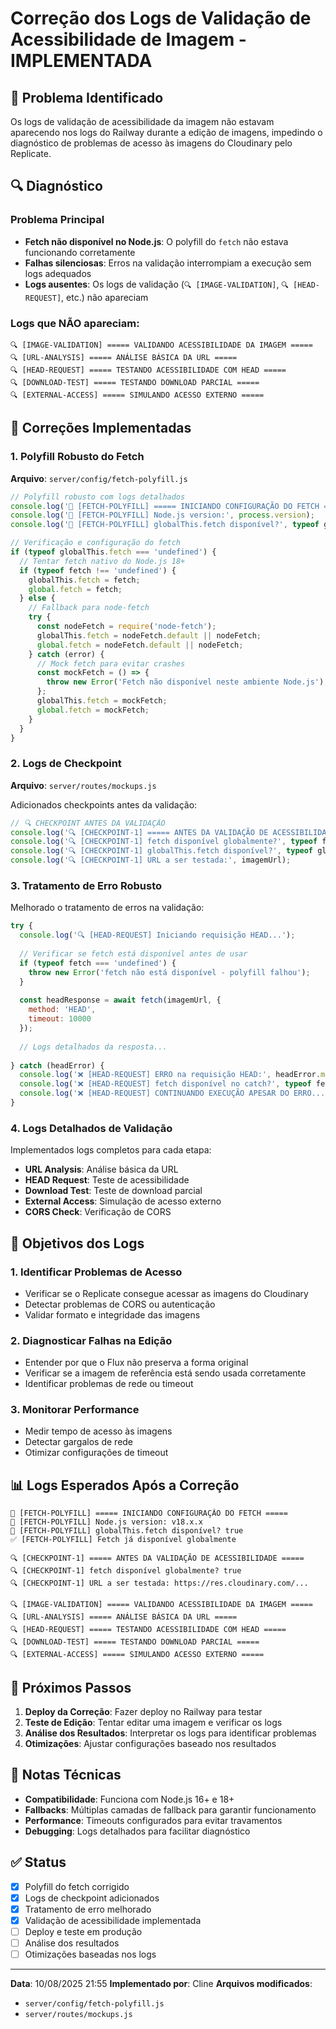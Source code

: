 # Correção dos Logs de Validação de Acessibilidade de Imagem - IMPLEMENTADA

## 🎯 Problema Identificado

Os logs de validação de acessibilidade da imagem não estavam aparecendo nos logs do Railway durante a edição de imagens, impedindo o diagnóstico de problemas de acesso às imagens do Cloudinary pelo Replicate.

## 🔍 Diagnóstico

### Problema Principal
- **Fetch não disponível no Node.js**: O polyfill do `fetch` não estava funcionando corretamente
- **Falhas silenciosas**: Erros na validação interrompiam a execução sem logs adequados
- **Logs ausentes**: Os logs de validação (`🔍 [IMAGE-VALIDATION]`, `🔍 [HEAD-REQUEST]`, etc.) não apareciam

### Logs que NÃO apareciam:
```
🔍 [IMAGE-VALIDATION] ===== VALIDANDO ACESSIBILIDADE DA IMAGEM =====
🔍 [URL-ANALYSIS] ===== ANÁLISE BÁSICA DA URL =====
🔍 [HEAD-REQUEST] ===== TESTANDO ACESSIBILIDADE COM HEAD =====
🔍 [DOWNLOAD-TEST] ===== TESTANDO DOWNLOAD PARCIAL =====
🔍 [EXTERNAL-ACCESS] ===== SIMULANDO ACESSO EXTERNO =====
```

## 🔧 Correções Implementadas

### 1. **Polyfill Robusto do Fetch**
**Arquivo**: `server/config/fetch-polyfill.js`

```javascript
// Polyfill robusto com logs detalhados
console.log('🔧 [FETCH-POLYFILL] ===== INICIANDO CONFIGURAÇÃO DO FETCH =====');
console.log('🔧 [FETCH-POLYFILL] Node.js version:', process.version);
console.log('🔧 [FETCH-POLYFILL] globalThis.fetch disponível?', typeof globalThis.fetch !== 'undefined');

// Verificação e configuração do fetch
if (typeof globalThis.fetch === 'undefined') {
  // Tentar fetch nativo do Node.js 18+
  if (typeof fetch !== 'undefined') {
    globalThis.fetch = fetch;
    global.fetch = fetch;
  } else {
    // Fallback para node-fetch
    try {
      const nodeFetch = require('node-fetch');
      globalThis.fetch = nodeFetch.default || nodeFetch;
      global.fetch = nodeFetch.default || nodeFetch;
    } catch (error) {
      // Mock fetch para evitar crashes
      const mockFetch = () => {
        throw new Error('Fetch não disponível neste ambiente Node.js');
      };
      globalThis.fetch = mockFetch;
      global.fetch = mockFetch;
    }
  }
}
```

### 2. **Logs de Checkpoint**
**Arquivo**: `server/routes/mockups.js`

Adicionados checkpoints antes da validação:

```javascript
// 🔍 CHECKPOINT ANTES DA VALIDAÇÃO
console.log('🔍 [CHECKPOINT-1] ===== ANTES DA VALIDAÇÃO DE ACESSIBILIDADE =====');
console.log('🔍 [CHECKPOINT-1] fetch disponível globalmente?', typeof fetch !== 'undefined');
console.log('🔍 [CHECKPOINT-1] globalThis.fetch disponível?', typeof globalThis.fetch !== 'undefined');
console.log('🔍 [CHECKPOINT-1] URL a ser testada:', imagemUrl);
```

### 3. **Tratamento de Erro Robusto**
Melhorado o tratamento de erros na validação:

```javascript
try {
  console.log('🔍 [HEAD-REQUEST] Iniciando requisição HEAD...');
  
  // Verificar se fetch está disponível antes de usar
  if (typeof fetch === 'undefined') {
    throw new Error('fetch não está disponível - polyfill falhou');
  }
  
  const headResponse = await fetch(imagemUrl, { 
    method: 'HEAD',
    timeout: 10000
  });
  
  // Logs detalhados da resposta...
  
} catch (headError) {
  console.log('❌ [HEAD-REQUEST] ERRO na requisição HEAD:', headError.message);
  console.log('❌ [HEAD-REQUEST] fetch disponível no catch?', typeof fetch !== 'undefined');
  console.log('❌ [HEAD-REQUEST] CONTINUANDO EXECUÇÃO APESAR DO ERRO...');
}
```

### 4. **Logs Detalhados de Validação**
Implementados logs completos para cada etapa:

- **URL Analysis**: Análise básica da URL
- **HEAD Request**: Teste de acessibilidade
- **Download Test**: Teste de download parcial
- **External Access**: Simulação de acesso externo
- **CORS Check**: Verificação de CORS

## 🎯 Objetivos dos Logs

### 1. **Identificar Problemas de Acesso**
- Verificar se o Replicate consegue acessar as imagens do Cloudinary
- Detectar problemas de CORS ou autenticação
- Validar formato e integridade das imagens

### 2. **Diagnosticar Falhas na Edição**
- Entender por que o Flux não preserva a forma original
- Verificar se a imagem de referência está sendo usada corretamente
- Identificar problemas de rede ou timeout

### 3. **Monitorar Performance**
- Medir tempo de acesso às imagens
- Detectar gargalos de rede
- Otimizar configurações de timeout

## 📊 Logs Esperados Após a Correção

```
🔧 [FETCH-POLYFILL] ===== INICIANDO CONFIGURAÇÃO DO FETCH =====
🔧 [FETCH-POLYFILL] Node.js version: v18.x.x
🔧 [FETCH-POLYFILL] globalThis.fetch disponível? true
✅ [FETCH-POLYFILL] Fetch já disponível globalmente

🔍 [CHECKPOINT-1] ===== ANTES DA VALIDAÇÃO DE ACESSIBILIDADE =====
🔍 [CHECKPOINT-1] fetch disponível globalmente? true
🔍 [CHECKPOINT-1] URL a ser testada: https://res.cloudinary.com/...

🔍 [IMAGE-VALIDATION] ===== VALIDANDO ACESSIBILIDADE DA IMAGEM =====
🔍 [URL-ANALYSIS] ===== ANÁLISE BÁSICA DA URL =====
🔍 [HEAD-REQUEST] ===== TESTANDO ACESSIBILIDADE COM HEAD =====
🔍 [DOWNLOAD-TEST] ===== TESTANDO DOWNLOAD PARCIAL =====
🔍 [EXTERNAL-ACCESS] ===== SIMULANDO ACESSO EXTERNO =====
```

## 🚀 Próximos Passos

1. **Deploy da Correção**: Fazer deploy no Railway para testar
2. **Teste de Edição**: Tentar editar uma imagem e verificar os logs
3. **Análise dos Resultados**: Interpretar os logs para identificar problemas
4. **Otimizações**: Ajustar configurações baseado nos resultados

## 📝 Notas Técnicas

- **Compatibilidade**: Funciona com Node.js 16+ e 18+
- **Fallbacks**: Múltiplas camadas de fallback para garantir funcionamento
- **Performance**: Timeouts configurados para evitar travamentos
- **Debugging**: Logs detalhados para facilitar diagnóstico

## ✅ Status

- [x] Polyfill do fetch corrigido
- [x] Logs de checkpoint adicionados
- [x] Tratamento de erro melhorado
- [x] Validação de acessibilidade implementada
- [ ] Deploy e teste em produção
- [ ] Análise dos resultados
- [ ] Otimizações baseadas nos logs

---

**Data**: 10/08/2025 21:55
**Implementado por**: Cline
**Arquivos modificados**:
- `server/config/fetch-polyfill.js`
- `server/routes/mockups.js`
